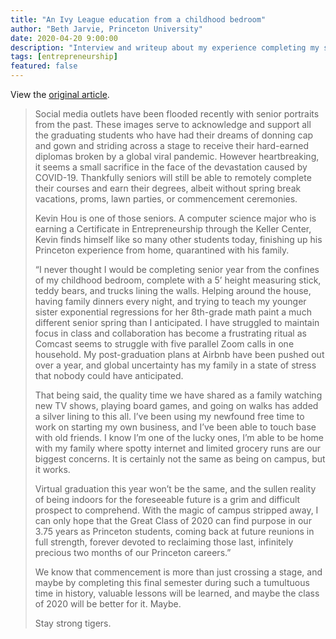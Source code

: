 ```yaml
---
title: "An Ivy League education from a childhood bedroom"
author: "Beth Jarvie, Princeton University"
date: 2020-04-20 9:00:00
description: "Interview and writeup about my experience completing my senior year at Princeton University from my childhood bedroom."
tags: [entrepreneurship]
featured: false
---
```


View the [original article](https://kellercenter.princeton.edu/stories/ivy-league-education-childhood-bedroom).

>Social media outlets have been flooded recently with senior portraits from the past. These images serve to acknowledge and support all the graduating students who have had their dreams of donning cap and gown and striding across a stage to receive their hard-earned diplomas broken by a global viral pandemic. However heartbreaking, it seems a small sacrifice in the face of the devastation caused by COVID-19.  Thankfully seniors will still be able to remotely complete their courses and earn their degrees, albeit without spring break vacations, proms, lawn parties, or commencement ceremonies.
>
>Kevin Hou is one of those seniors.  A computer science major who is earning a Certificate in Entrepreneurship through the Keller Center, Kevin finds himself like so many other students today, finishing up his Princeton experience from home, quarantined with his family.
>
>“I never thought I would be completing senior year from the confines of my childhood bedroom, complete with a 5’ height measuring stick, teddy bears, and trucks lining the walls. Helping around the house, having family dinners every night, and trying to teach my younger sister exponential regressions for her 8th-grade math paint a much different senior spring than I anticipated. I have struggled to maintain focus in class and collaboration has become a frustrating ritual as Comcast seems to struggle with five parallel Zoom calls in one household. My post-graduation plans at Airbnb have been pushed out over a year, and global uncertainty has my family in a state of stress that nobody could have anticipated.
>
>That being said, the quality time we have shared as a family watching new TV shows, playing board games, and going on walks has added a silver lining to this all. I’ve been using my newfound free time to work on starting my own business, and I’ve been able to touch base with old friends. I know I’m one of the lucky ones, I’m able to be home with my family where spotty internet and limited grocery runs are our biggest concerns. It is certainly not the same as being on campus, but it works.
>
>Virtual graduation this year won’t be the same, and the sullen reality of being indoors for the foreseeable future is a grim and difficult prospect to comprehend. With the magic of campus stripped away, I can only hope that the Great Class of 2020 can find purpose in our 3.75 years as Princeton students, coming back at future reunions in full strength, forever devoted to reclaiming those last, infinitely precious two months of our Princeton careers.”
>
>We know that commencement is more than just crossing a stage, and maybe by completing this final semester during such a tumultuous time in history, valuable lessons will be learned, and maybe the class of 2020 will be better for it. Maybe.
>
>Stay strong tigers.
